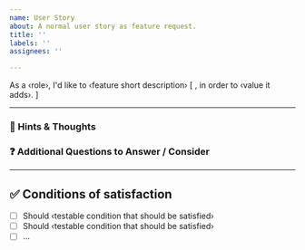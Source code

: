 ```yaml
---
name: User Story
about: A normal user story as feature request.
title: ''
labels: ''
assignees: ''

---
```


As a ‹role›, I'd like to ‹feature short description› [ , in order to ‹value it adds›. ]

---

### :thought_balloon: Hints & Thoughts

### :question: Additional Questions to Answer / Consider

---

## :white_check_mark: Conditions of satisfaction

- [ ] Should ‹testable condition that should be satisfied›
- [ ] Should ‹testable condition that should be satisfied›
- [ ] …
